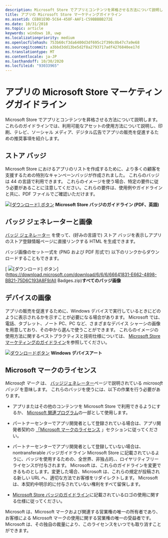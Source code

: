 ```yaml
---
description: Microsoft Store でアプリとコンテンツを昇格させる方法について説明します。 これらのガイドラインでは、利用可能なアセットの使用方法について説明し、印刷、テレビ、ソーシャル メディア、デジタル広告でアプリの販売を促進するための推奨事項を紹介します。
title: アプリの Microsoft Store マーケティングガイドライン
ms.assetid: CEB81E9D-5C64-458F-AAF1-C59BBBBB272E
ms.date: 10/31/2018
ms.topic: article
keywords: windows 10, uwp
ms.localizationpriority: medium
ms.openlocfilehash: 753b60cf3da6400d3df695c2f390c0b47c7a9e68
ms.sourcegitcommit: a3bbd3dd13be5d2f8a2793717adf4276840ee17d
ms.translationtype: MT
ms.contentlocale: ja-JP
ms.lasthandoff: 10/30/2020
ms.locfileid: "93033965"
---
```

# <a name="microsoft-store-marketing-guidelines-for-apps"></a>アプリの Microsoft Store マーケティングガイドライン

Microsoft Store でアプリとコンテンツを昇格させる方法について説明します。 これらのガイドラインでは、利用可能なアセットの使用方法について説明し、印刷、テレビ、ソーシャル メディア、デジタル広告でアプリの販売を促進するための推奨事項を紹介します。

## <a name="store-badges"></a>ストア バッジ

Microsoft Store におけるアプリのリストを作成するために、より多くの顧客を支援するための特別なキャンペーンバッジが作成されました。 これらのバッジは 44 の言語で利用できます。 これらのイメージを使う場合、特定の要件に従う必要があることに注意してください。これらの要件は、使用例やガイドラインと共に、PDF ファイルでご確認いただけます。

[ ![ [ダウンロード] ボタン](images/downloadbutton.png)](https://download.microsoft.com/download/0/7/D/07DF43D4-B1A8-4D38-BC02-4903BB36CEE8/Microsoft_Store_Badge_Guidelines.pdf) **Microsoft Store バッジのガイドライン (PDF、英語)**


## <a name="badge-generator-and-images"></a>バッジ ジェネレーターと画像

[バッジ ジェネレーター](https://developer.microsoft.com/store/badges) を使って、(好みの言語で) ストア バッジを表示しアプリのストア登録情報ページに直接リンクする HTML を生成できます。

バッジ画像のセット一式を (PNG および PDF 形式で) 以下のリンクからダウンロードすることもできます。

[ ![ [ダウンロード] ボタン](images/downloadbutton.png)](https://download.microsoft.com/download/6/6/6/66641831-E662-4898-BB21-75D6C193A8F9/All Badges.zip)**すべてのバッジ画像**


## <a name="device-images"></a>デバイスの画像

アプリの販売を促進するために、Windows デバイスで実行しているときにどのように表示されるかを示すことが必要になる場合があります。 Microsoft では、電話、タブレット、ノート PC、PC など、さまざまなデバイス シャーシの画像を用意しており、その中から選んで使うことができます。 これらのイメージの使用方法に関するベストプラクティスと技術仕様については、 [Microsoft Store マーケティングのガイドライン](https://download.microsoft.com/download/0/7/D/07DF43D4-B1A8-4D38-BC02-4903BB36CEE8/Microsoft_Store_Badge_Guidelines.pdf)を参照してください。

[ ![ ダウンロードボタン](images/downloadbutton.png)](https://download.microsoft.com/download/1/A/5/1A58A23A-1388-4097-B441-A3E8DBC14849/Windows_Store_Device_Art.zip) **Windows デバイスアート**

## <a name="license-to-microsoft-marks"></a>Microsoft マークのライセンス

*Microsoft マーク* は、 [バッジジェネレーター](https://developer.microsoft.com/store/badges)ページで説明されている *microsoft バッジ* を意味します。 これらのバッジを使うには、以下の作業を行う必要があります。

-   アプリまたはその他のコンテンツを Microsoft Store で利用できるようにするか、 [Microsoft 関連プログラム](https://www.microsoftaffiliates.com/)の一部として使用します。

-   パートナーセンターでアプリ開発者として登録されている場合は、アプリ開発者契約の [「Microsoft マークのライセンス](/legal/windows/agreements/app-developer-agreement#license_to_mark) 」セクションに従ってください。

-   パートナーセンターでアプリ開発者として登録していない場合は、nontransferable バッジガイドライン Microsoft Store に記載されているように、バッジを使用するための、全世界、非独占的、、ロイヤリティフリーライセンスが付与されます。 Microsoft は、これらのガイドラインを変更できるものとします。変更した場合、Microsoft は、これらの規定が投稿される新しい URL へ、適切な方法でお客様をリダイレクトします。 Microsoft は、本契約中明示的に付与されていない権利をすべて留保します。

-   [Microsoft Store バッジのガイドライン](https://download.microsoft.com/download/0/7/D/07DF43D4-B1A8-4D38-BC02-4903BB36CEE8/Microsoft_Store_Badge_Guidelines.pdf)に記載されているロゴの使用に関する仕様に従ってください。

Microsoft は、Microsoft マークおよび関連する営業権の唯一の所有者であり、お客様による Microsoft マークの使用に関する営業権の唯一の受益者です。 Microsoft は、その独自の裁量により、このライセンスをいつでも取り消すことができます。

 

 
